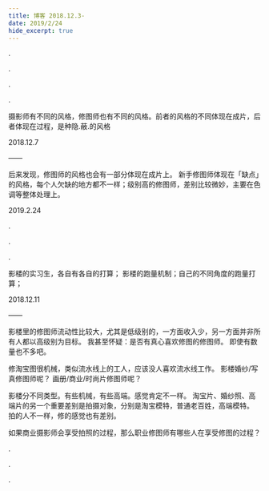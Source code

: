 ```yaml
---
title: 博客 2018.12.3-
date: 2019/2/24
hide_excerpt: true
---
```


.

<!--more-->



 .
 
 .
 
 .
 
摄影师有不同的风格，修图师也有不同的风格。前者的风格的不同体现在成片，后者体现在过程，是种隐.蔽.的风格

2018.12.7

——

后来发现，修图师的风格也会有一部分体现在成片上。
新手修图师体现在「缺点」的风格，每个人欠缺的地方都不一样；级别高的修图师，差别比较微妙，主要在色调等整体处理上。

2019.2.24

 .
 
 .
 
 .
 
影楼的实习生，各自有各自的打算；
影楼的跑量机制；自己的不同角度的跑量打算；

2018.12.11

——

影楼里的修图师流动性比较大，尤其是低级别的，一方面收入少，另一方面并非所有人都以高级别为目标。
我甚至怀疑：是否有真心喜欢修图的修图师。
即使有数量也不多吧。

修淘宝图很机械，类似流水线上的工人，应该没人喜欢流水线工作。
影楼婚纱/写真修图师呢？
画册/商业/时尚片修图师呢？

影楼分不同类型。有些机械，有些高端。感觉肯定不一样。
淘宝片、婚纱照、高端片的另一个重要差别是拍摄对象，分别是淘宝模特，普通老百姓，高端模特。
拍的人不一样，修的感觉也有差别。

如果商业摄影师会享受拍照的过程，那么职业修图师有哪些人在享受修图的过程？
 
 .
 
 .
 
 .
 

 

